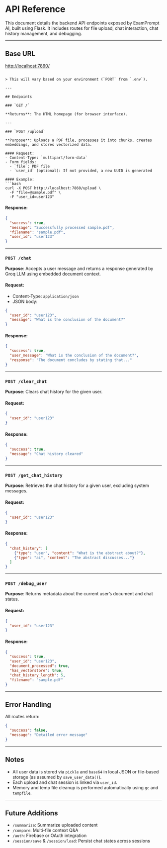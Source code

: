 # API Reference

This document details the backend API endpoints exposed by ExamPrompt AI, built using Flask. It includes routes for file upload, chat interaction, chat history management, and debugging.

---

## Base URL

[http://localhost:7860/](http://localhost:7860/)

````

> This will vary based on your environment (`PORT` from `.env`).

---

## Endpoints

### `GET /`

**Returns**: The HTML homepage (for browser interface).

---

### `POST /upload`

**Purpose**: Uploads a PDF file, processes it into chunks, creates embeddings, and stores vectorized data.

#### Request:
- Content-Type: `multipart/form-data`
- Form fields:
  - `file`: PDF file
  - `user_id` (optional): If not provided, a new UUID is generated

#### Example:
```bash
curl -X POST http://localhost:7860/upload \
  -F "file=@sample.pdf" \
  -F "user_id=user123"
````

#### Response:

```json
{
  "success": true,
  "message": "Successfully processed sample.pdf",
  "filename": "sample.pdf",
  "user_id": "user123"
}
```

---

### `POST /chat`

**Purpose**: Accepts a user message and returns a response generated by Groq LLM using embedded document context.

#### Request:

* Content-Type: `application/json`
* JSON body:

```json
{
  "user_id": "user123",
  "message": "What is the conclusion of the document?"
}
```

#### Response:

```json
{
  "success": true,
  "user_message": "What is the conclusion of the document?",
  "response": "The document concludes by stating that..."
}
```

---

### `POST /clear_chat`

**Purpose**: Clears chat history for the given user.

#### Request:

```json
{
  "user_id": "user123"
}
```

#### Response:

```json
{
  "success": true,
  "message": "Chat history cleared"
}
```

---

### `POST /get_chat_history`

**Purpose**: Retrieves the chat history for a given user, excluding system messages.

#### Request:

```json
{
  "user_id": "user123"
}
```

#### Response:

```json
{
  "chat_history": [
    {"type": "user", "content": "What is the abstract about?"},
    {"type": "ai", "content": "The abstract discusses..."}
  ]
}
```

---

### `POST /debug_user`

**Purpose**: Returns metadata about the current user’s document and chat status.

#### Request:

```json
{
  "user_id": "user123"
}
```

#### Response:

```json
{
  "success": true,
  "user_id": "user123",
  "document_processed": true,
  "has_vectorstore": true,
  "chat_history_length": 5,
  "filename": "sample.pdf"
}
```

---

## Error Handling

All routes return:

```json
{
  "success": false,
  "message": "Detailed error message"
}
```

---

## Notes

* All user data is stored via `pickle` and `base64` in local JSON or file-based storage (as assumed by `save_user_data()`).
* Each upload and chat session is linked via `user_id`.
* Memory and temp file cleanup is performed automatically using `gc` and `tempfile`.

---

## Future Additions

* `/summarize`: Summarize uploaded content
* `/compare`: Multi-file context Q\&A
* `/auth`: Firebase or OAuth integration
* `/session/save` & `/session/load`: Persist chat states across sessions

